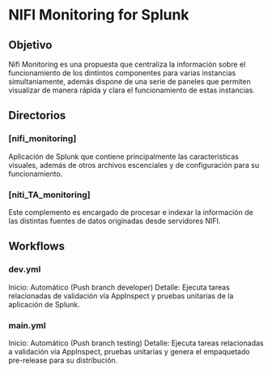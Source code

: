 # NIFI Monitoring for Splunk

## Objetivo
Nifi Monitoring es una propuesta que centraliza la información sobre el funcionamiento de los dintintos componentes para varias instancias simultaniamente, además dispone de una serie de paneles que permiten visualizar de manera rápida y clara el funcionamiento de estas instancias.

## Directorios

### [nifi_monitoring]
Aplicación de Splunk que contiene principalmente las caracteristicas visuales, además de otros archivos escenciales y de configuración para su funcionamiento.

### [niti_TA_monitoring]
Este complemento es encargado de procesar e indexar la información de las distintas fuentes de datos originadas desde servidores NIFI.



## Workflows

### dev.yml
Inicio: Automático (Push branch developer) Detalle: Ejecuta tareas relacionadas de validación vía AppInspect y pruebas unitarias de la aplicación de Splunk.

### main.yml
Inicio: Automático (Push branch testing) Detalle: Ejecuta tareas relacionadas a validación vía AppInspect, pruebas unitarias y genera el empaquetado pre-release para su distribución.
